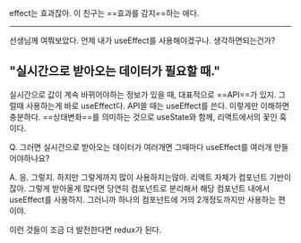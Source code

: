 effect는 효과잖아. 이 친구는 ==효과를 감지==하는 애다.





---


선생님께 여쭤보았다. 언제 내가 useEffect를 사용해야겠구나. 생각하면되는건가?

## "실시간으로 받아오는 데이터가 필요할 때."

실시간으로 값이 계속 바뀌어야하는 정보가 있을 때, 대표적으로 ==API==가 있지. 
그럴때 사용하는게 바로 useEffect다. 
API쓸 때는 useEffect를 쓴다. 이렇게만 이해하면 충분하다.
==상태변화==를 의미하는 것으로 useState와 함께, 리액트에서의 꽃인 훅이다.


Q. 그러면 실시간으로 받아오는 데이터가 여러개면 그때마다 useEffect를 여러개 만들어야하나요?

A. 응. 그렇지. 하지만 그렇게까지 많이 사용하지는않아. 리액트 자체가 컴포넌트 기반이잖아. 그렇게 받아올게 많다면 당연히 컴포넌트로 분리해서 해당 컴포넌트 내에서 useEffect를 사용하지. 그러니까 하나의 컴포넌트에 거의 2개정도까지만 사용하는 편이야. 




이런 것들이 조금 더 발전한다면 redux가 된다.
